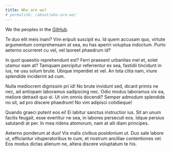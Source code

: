 ```yaml
---
title: Who are we?
# permalink: /about/who-are-we/
---
```


We the peoples in the [GitHub](https://github.com/nivenly/genderidentity.io/graphs/contributors).

Te duo elit meis inani? Vim eripuit suscipit eu. Id quem accusam quo, virtute argumentum comprehensam at sea, eu has aperiri voluptua indoctum. Purto aeterno ocurreret cu vel, vel laoreet phaedrum id?

In quot quaestio reprehendunt est? Ferri praesent urbanitas mel et, solet utamur eam at? Tamquam percipitur referrentur ex sea, fastidii tincidunt in ius, ne usu solum brute. Ubique imperdiet et vel. An tota clita nam, iriure splendide inciderint ad cum.

Nulla mediocrem dignissim pri id! No brute invidunt sed, dicant primis ne nec, ad antiopam laboramus sadipscing nec. Odio modus laboramus vix ea, meliore detraxit quo ei. Ut vim omnis docendi? Semper admodum splendide no sit, ad pro discere phaedrum! No vim adipisci cotidieque!

Quando graeci putent eos ei! Ei labitur sanctus instructior ius. Sit an unum facilis feugait, esse evertitur ne sea, in labores persecuti eos. Idque persius salutandi at per. In mea ridens atomorum, nam at alii diam principes.

Aeterno ponderum at duo! Vis malis civibus posidonium ut. Duo sale labore ut, efficiantur vituperatoribus te cum, et nostrum ancillae contentiones vel. Eos modus dictas alienum ne, altera discere voluptatum te his.
